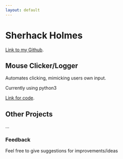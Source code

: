 ```yaml
---
layout: default
---
```


# Sherhack Holmes

[Link to my Github](https://github.com/sherhack).

## Mouse Clicker/Logger
Automates clicking, mimicking users own input.

Currently using python3

[Link for code](https://github.com/sherhack/mouse-scripter).

## Other Projects

...

### Feedback

Feel free to give suggestions for improvements/ideas
